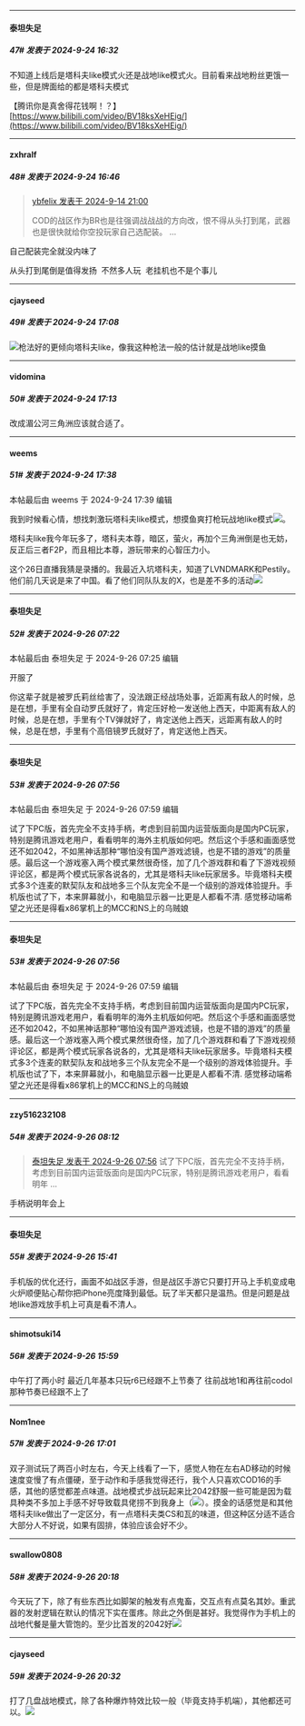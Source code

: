 ﻿
*****

####  泰坦失足  
##### 47#       发表于 2024-9-24 16:32

不知道上线后是塔科夫like模式火还是战地like模式火。目前看来战地粉丝更饿一些，但是牌面给的都是塔科夫模式

【腾讯你是真舍得花钱啊！？】 [https://www.bilibili.com/video/BV18ksXeHEig/](https://www.bilibili.com/video/BV18ksXeHEig/)


*****

####  zxhralf  
##### 48#       发表于 2024-9-24 16:46

<blockquote><a href="httphttps://bbs.saraba1st.com/2b/forum.php?mod=redirect&amp;goto=findpost&amp;pid=66207510&amp;ptid=2148997" target="_blank">ybfelix 发表于 2024-9-14 21:00</a>

COD的战区作为BR也是往强调战战战的方向改，恨不得从头打到尾，武器也是很快就给你空投玩家自己选配装。 ...</blockquote>
自己配装完全就没内味了

从头打到尾倒是值得发扬  不然多人玩  老挂机也不是个事儿


*****

####  cjayseed  
##### 49#       发表于 2024-9-24 17:08

<img src="https://static.saraba1st.com/image/smiley/face2017/067.png" referrerpolicy="no-referrer">枪法好的更倾向塔科夫like，像我这种枪法一般的估计就是战地like摸鱼


*****

####  vidomina  
##### 50#       发表于 2024-9-24 17:13

改成湄公河三角洲应该就合适了。


*****

####  weems  
##### 51#       发表于 2024-9-24 17:38

 本帖最后由 weems 于 2024-9-24 17:39 编辑 

我到时候看心情，想找刺激玩塔科夫like模式，想摸鱼爽打枪玩战地like模式<img src="https://static.saraba1st.com/image/smiley/face2017/067.png" referrerpolicy="no-referrer">。

塔科夫like我今年玩多了，塔科夫本尊，暗区，萤火，再加个三角洲倒是也无妨，反正后三者F2P，而且相比本尊，游玩带来的心智压力小。

这个26日直播我猜是录播的。我最近入坑塔科夫，知道了LVNDMARK和Pestily。他们前几天说是来了中国。看了他们同队队友的X，也是差不多的活动<img src="https://static.saraba1st.com/image/smiley/face2017/067.png" referrerpolicy="no-referrer">


*****

####  泰坦失足  
##### 52#       发表于 2024-9-26 07:22

 本帖最后由 泰坦失足 于 2024-9-26 07:25 编辑 

开服了

你这辈子就是被罗氏莉丝给害了，没法跟正经战场处事，近距离有敌人的时候，总是在想，手里有全自动罗氏就好了，肯定压好枪一发送他上西天，中距离有敌人的时候，总是在想，手里有个TV弹就好了，肯定送他上西天，远距离有敌人的时候，总是在想，手里有个高倍镜罗氏就好了，肯定送他上西天。


*****

####  泰坦失足  
##### 53#       发表于 2024-9-26 07:56

 本帖最后由 泰坦失足 于 2024-9-26 07:59 编辑 

试了下PC版，首先完全不支持手柄，考虑到目前国内运营版面向是国内PC玩家，特别是腾讯游戏老用户，看看明年的海外主机版如何吧。然后这个手感和画面感觉还不如2042，不如黑神话那种“哪怕没有国产游戏滤镜，也是不错的游戏”的质量感。最后这一个游戏塞入两个模式果然很奇怪，加了几个游戏群和看了下游戏视频评论区，都是两个模式玩家各说各的，尤其是塔科夫like玩家居多。毕竟塔科夫模式多3个连麦的默契队友和战地多三个队友完全不是一个级别的游戏体验提升。手机版也试了下，本来屏幕就小，和电脑显示器一比更是人都看不清. 感觉移动端希望之光还是得看x86掌机上的MCC和NS上的乌贼娘


*****

####  泰坦失足  
##### 53#       发表于 2024-9-26 07:56

 本帖最后由 泰坦失足 于 2024-9-26 07:59 编辑 

试了下PC版，首先完全不支持手柄，考虑到目前国内运营版面向是国内PC玩家，特别是腾讯游戏老用户，看看明年的海外主机版如何吧。然后这个手感和画面感觉还不如2042，不如黑神话那种“哪怕没有国产游戏滤镜，也是不错的游戏”的质量感。最后这一个游戏塞入两个模式果然很奇怪，加了几个游戏群和看了下游戏视频评论区，都是两个模式玩家各说各的，尤其是塔科夫like玩家居多。毕竟塔科夫模式多3个连麦的默契队友和战地多三个队友完全不是一个级别的游戏体验提升。手机版也试了下，本来屏幕就小，和电脑显示器一比更是人都看不清. 感觉移动端希望之光还是得看x86掌机上的MCC和NS上的乌贼娘


*****

####  zzy516232108  
##### 54#       发表于 2024-9-26 08:12

<blockquote><a href="httphttps://bbs.saraba1st.com/2b/forum.php?mod=redirect&amp;goto=findpost&amp;pid=66307249&amp;ptid=2148997" target="_blank">泰坦失足 发表于 2024-9-26 07:56</a>
试了下PC版，首先完全不支持手柄，考虑到目前国内运营版面向是国内PC玩家，特别是腾讯游戏老用户，看看明年 ...</blockquote>
手柄说明年会上


*****

####  泰坦失足  
##### 55#       发表于 2024-9-26 15:41

手机版的优化还行，画面不如战区手游，但是战区手游它只要打开马上手机变成电火炉顺便贴心帮你把iPhone亮度降到最低。玩了半天都只是温热。但是问题是战地like游戏放手机上可真是看不清人。


*****

####  shimotsuki14  
##### 56#       发表于 2024-9-26 15:59

中午打了两小时
最近几年基本只玩r6已经跟不上节奏了
往前战地1和再往前codol那种节奏已经跟不上了


*****

####  Nom1nee  
##### 57#       发表于 2024-9-26 17:01

双子测试玩了两百小时左右，今天上线看了一下，感觉人物在左右AD移动的时候速度变慢了有点僵硬，至于动作和手感我觉得还行，我个人只喜欢COD16的手感，其他的感觉都差点味道。战地模式步战玩起来比2042舒服一些可能是因为载具种类不多加上手感不好导致载具佬捞不到我身上（<img src="https://static.saraba1st.com/image/smiley/face2017/067.png" referrerpolicy="no-referrer">）。摸金的话感觉是和其他塔科夫like做出了一定区分，有一点塔科夫类CS和瓦的味道，但这种区分适不适合大部分人不好说，如果有固排，体验应该会好不少。


*****

####  swallow0808  
##### 58#       发表于 2024-9-26 20:18

今天玩了下，除了有些东西比如脚架的触发有点鬼畜，交互点有点莫名其妙。重武器的发射逻辑在默认的情况下实在蛋疼。除此之外倒是甚好。我觉得作为手机上的战地代餐是量大管饱的。至少比首发的2042好<img src="https://static.saraba1st.com/image/smiley/face2017/001.png" referrerpolicy="no-referrer">


*****

####  cjayseed  
##### 59#       发表于 2024-9-26 20:32

打了几盘战地模式，除了各种爆炸特效比较一般（毕竟支持手机端），其他都还可以。<img src="https://static.saraba1st.com/image/smiley/face2017/001.png" referrerpolicy="no-referrer">


